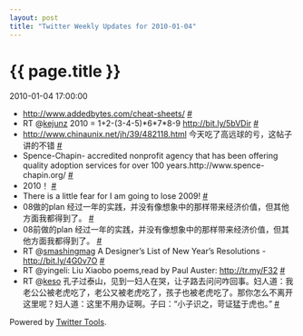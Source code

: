 ```yaml
---
layout: post
title: "Twitter Weekly Updates for 2010-01-04"
---
```


<h1> {{ page.title }} </h1> <p class='meta'>2010-01-04 17:00:00</p>

<ul class="aktt_tweet_digest">
	<li><a href="http://www.addedbytes.com/cheat-sheets/" rel="nofollow">http://www.addedbytes.com/cheat-sheets/</a> <a href="http://twitter.com/Joshua_C/statuses/7361828037">#</a></li>
	<li>RT @<a href="http://twitter.com/kejunz">kejunz</a> 2010 = 1+2-(3-4-5)*6*7*8-9 <a href="http://bit.ly/5bVDir" rel="nofollow">http://bit.ly/5bVDir</a> <a href="http://twitter.com/Joshua_C/statuses/7359868857">#</a></li>
	<li><a href="http://www.chinaunix.net/jh/39/482118.html" rel="nofollow">http://www.chinaunix.net/jh/39/482118.html</a> 今天吃了高远球的亏，这帖子讲的不错 <a href="http://twitter.com/Joshua_C/statuses/7298751284">#</a></li>
	<li>Spence-Chapin- accredited nonprofit agency that has been offering quality adoption services for over 100 years.http://www.spence-chapin.org/ <a href="http://twitter.com/Joshua_C/statuses/7292719362">#</a></li>
	<li>2010！ <a href="http://twitter.com/Joshua_C/statuses/7238103258">#</a></li>
	<li>There is a little fear for I am going to lose 2009! <a href="http://twitter.com/Joshua_C/statuses/7237792551">#</a></li>
	<li>08做的plan 经过一年的实践，并没有像想象中的那样带来经济价值，但其他方面我都得到了。 <a href="http://twitter.com/Joshua_C/statuses/7237522656">#</a></li>
	<li>08前做的plan 经过一年的实践，并没有像想象中的那样带来经济价值，但其他方面我都得到了。 <a href="http://twitter.com/Joshua_C/statuses/7237512078">#</a></li>
	<li>RT @<a href="http://twitter.com/smashingmag">smashingmag</a> A Designer’s List of New Year’s Resolutions - <a href="http://bit.ly/4G0v7O" rel="nofollow">http://bit.ly/4G0v7O</a> <a href="http://twitter.com/Joshua_C/statuses/7229858111">#</a></li>
	<li>RT @yingeli: Liu Xiaobo poems,read by Paul Auster: <a href="http://tr.my/F32" rel="nofollow">http://tr.my/F32</a> <a href="http://twitter.com/Joshua_C/statuses/7229694333">#</a></li>
	<li>RT @<a href="http://twitter.com/keso">keso</a> 孔子过泰山，见到一妇人在哭，让子路去问问咋回事。妇人道：我老公公被老虎吃了，老公又被老虎吃了，孩子也被老虎吃了。那你怎么不离开这里呢？妇人道：这里不用办证啊。子曰：“小子识之，苛证猛于虎也。” <a href="http://twitter.com/Joshua_C/statuses/7179988038">#</a></li>
</ul>
<p class="aktt_credit">Powered by <a href="http://alexking.org/projects/wordpress">Twitter Tools</a>.</p>